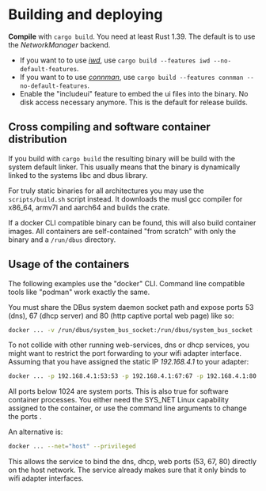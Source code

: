 # Building and deploying

**Compile** with `cargo build`. You need at least Rust 1.39.
The default is to use the *NetworkManager* backend.
- If you want to to use [*iwd*](https://wiki.archlinux.org/index.php/Iwd), use `cargo build --features iwd --no-default-features`.
- If you want to to use [*connman*](https://01.org/connman/documentation), use `cargo build --features connman --no-default-features`. 
- Enable the "includeui" feature to embed the ui files into the binary.
  No disk access necessary anymore. This is the default for release builds.
  
## Cross compiling and software container distribution

If you build with `cargo build` the resulting binary will be
build with the system default linker. This usually means that
the binary is dynamically linked to the systems libc and dbus library.

For truly static binaries for all architectures you may use
the `scripts/build.sh` script instead. It downloads the musl gcc
compiler for x86_64, armv7l and aarch64 and builds the crate.

If a docker CLI compatible binary can be found, this will also
build container images.
All containers are self-contained "from scratch" with only the binary and
a `/run/dbus` directory.

## Usage of the containers

The following examples use the "docker" CLI.
Command line compatible tools like "podman" work exactly the same.

You must share the DBus system daemon socket path and expose ports
53 (dns), 67 (dhcp server) and 80 (http captive portal web page) like so:
 
```sh
docker ... -v /run/dbus/system_bus_socket:/run/dbus/system_bus_socket -p 53:53 -p 67:67 -p 80:80
```

To not collide with other running web-services, dns or dhcp services,
you might want to restrict the port forwarding to your wifi adapter interface.
Assuming that you have assigned the static IP *192.168.4.1* to your adapter:

```sh
docker ... -p 192.168.4.1:53:53 -p 192.168.4.1:67:67 -p 192.168.4.1:80:80
```

All ports below 1024 are system ports. This is also true for software container processes.
You either need the SYS_NET Linux capability assigned to the container,
or use the command line arguments to change the ports .

An alternative is:

```sh
docker ... --net="host" --privileged
```

This allows the service to bind the dns, dhcp, web ports (53, 67, 80)
directly on the host network. The service already makes sure that it only
binds to wifi adapter interfaces.